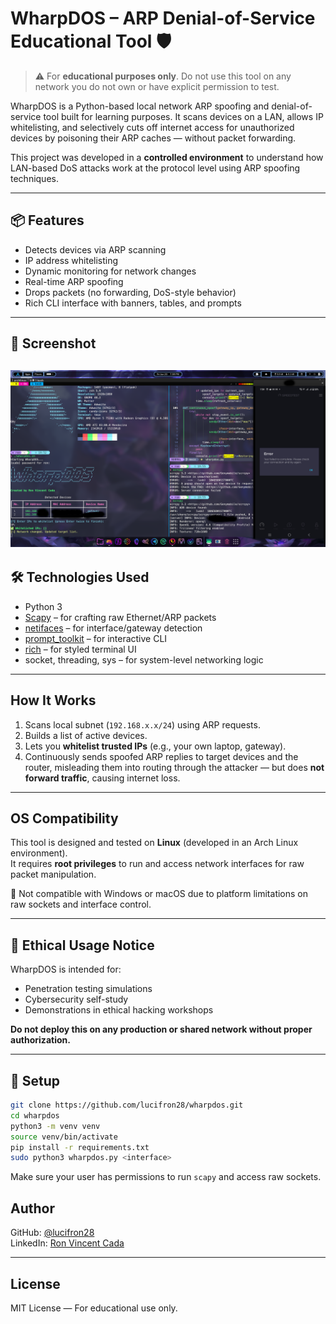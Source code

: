 # WharpDOS – ARP Denial-of-Service Educational Tool 🛡️

> ⚠️ For **educational purposes only**. Do not use this tool on any network you do not own or have explicit permission to test.

WharpDOS is a Python-based local network ARP spoofing and denial-of-service tool built for learning purposes. It scans devices on a LAN, allows IP whitelisting, and selectively cuts off internet access for unauthorized devices by poisoning their ARP caches — without packet forwarding.

This project was developed in a **controlled environment** to understand how LAN-based DoS attacks work at the protocol level using ARP spoofing techniques.

---

## 📦 Features

- Detects devices via ARP scanning
- IP address whitelisting
- Dynamic monitoring for network changes
- Real-time ARP spoofing
- Drops packets (no forwarding, DoS-style behavior)
- Rich CLI interface with banners, tables, and prompts

---

## 📸 Screenshot
![WharpDOS Screenshot](screenshots/wharpdos.png)
---

## 🛠️ Technologies Used

- Python 3
- [Scapy](https://scapy.net/) – for crafting raw Ethernet/ARP packets
- [netifaces](https://pypi.org/project/netifaces/) – for interface/gateway detection
- [prompt_toolkit](https://github.com/prompt-toolkit/python-prompt-toolkit) – for interactive CLI
- [rich](https://github.com/Textualize/rich) – for styled terminal UI
- socket, threading, sys – for system-level networking logic

---

## How It Works

1. Scans local subnet (`192.168.x.x/24`) using ARP requests.
2. Builds a list of active devices.
3. Lets you **whitelist trusted IPs** (e.g., your own laptop, gateway).
4. Continuously sends spoofed ARP replies to target devices and the router, misleading them into routing through the attacker — but does **not forward traffic**, causing internet loss.

---

## OS Compatibility

This tool is designed and tested on **Linux** (developed in an Arch Linux environment).  
It requires **root privileges** to run and access network interfaces for raw packet manipulation.

🛑 Not compatible with Windows or macOS due to platform limitations on raw sockets and interface control.

---

## 📌 Ethical Usage Notice

WharpDOS is intended for:
- Penetration testing simulations
- Cybersecurity self-study
- Demonstrations in ethical hacking workshops

**Do not deploy this on any production or shared network without proper authorization.**

---

## 🔧 Setup

```bash
git clone https://github.com/lucifron28/wharpdos.git
cd wharpdos
python3 -m venv venv
source venv/bin/activate
pip install -r requirements.txt
sudo python3 wharpdos.py <interface>
```

Make sure your user has permissions to run `scapy` and access raw sockets.

## Author
GitHub: [@lucifron28](https://github.com/lucifron28)  
LinkedIn: [Ron Vincent Cada](https://www.linkedin.com/in/ron-vincent-cada-a939282a7/)

---

## License

MIT License — For educational use only.
